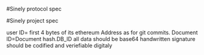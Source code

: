#Sinely protocol spec


#Sinely project spec

user ID= first 4 bytes of its ethereum Address as for git commits.
Document ID=Document hash.DB_ID
all data should be base64
handwritten signature should be codified and veriefiable digitaly